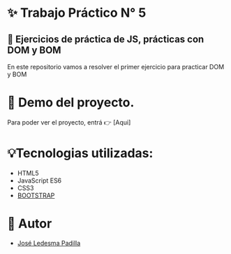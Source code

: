 # ✨ Trabajo Práctico N° 5

## 📓 Ejercicios de práctica de JS, prácticas con DOM y BOM

En este repositorio vamos a resolver el primer ejercicio para practicar DOM y BOM
# 🎇 Demo del proyecto.

Para poder ver el proyecto, entrá 👉 [Aqui]

# 💡Tecnologias utilizadas:

- HTML5
- JavaScript ES6
- CSS3
- [BOOTSTRAP](https://getbootstrap.com/docs/5.3/getting-started/introduction/)

# 📢 Autor

- [José Ledesma Padilla](https://github.com/ledesmapadilla)
